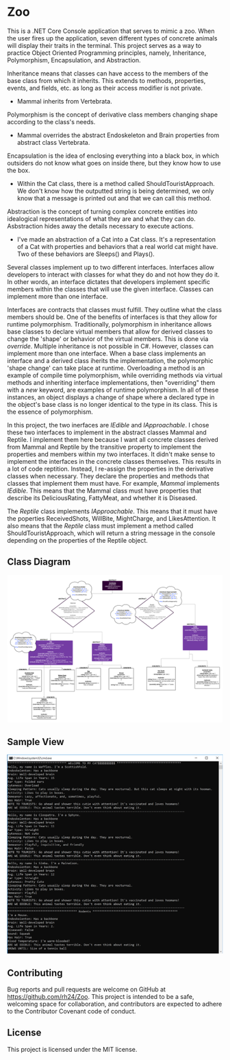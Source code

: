# Zoo

This is a .NET Core Console application that serves to mimic a zoo. When the user fires up the application, seven different types of concrete animals will display their traits in the terminal. This project serves as a way to practice Object Oriented Programming principles, namely, Inheritance, Polymorphism, Encapsulation, and Abstraction.

Inheritance means that classes can have access to the members of the base class from which it inherits. This extends to methods, properties, events, and fields, etc. as long as their access modifier is not private.
* Mammal inherits from Vertebrata.

Polymorphism is the concept of derivative class members changing shape according to the class's needs.
* Mammal overrides the abstract Endoskeleton and Brain properties from abstract class Vertebrata.

Encapsulation is the idea of enclosing everything into a black box, in which outsiders do not know what goes on inside there, but they know how to use the box.
* Within the Cat class, there is a method called ShouldTouristApproach. We don't know how the outputted string is being determined, we only know that a message is printed out and that we can call this method.

Abstraction is the concept of turning complex concrete entities into idealogical representations of what they are and what they can do. Asbstraction hides away the details necessary to execute actions.
* I've made an abstraction of a Cat into a Cat class. It's a representation of a Cat with properties and behaviors that a real world cat might have. Two of these behaviors are Sleeps() and Plays().

Several classes implement up to two different interfaces. Interfaces allow developers to interact with classes for what they do and not how they do it. In other words, an interface dictates that developers implement specific members within the classes that will use the given interface. Classes can implement more than one interface. 
  
Interfaces are contracts that classes must fulfill. They outline what the class members should be. One of the benefits of interfaces is that they allow for runtime polymorphism. Traditionally, polymorphism in inheritance allows base classes to declare virtual members that allow for derived classes to change the 'shape' or behavior of the virtual members. This is done via *override*. Multiple inheritance is not possible in C#. However, classes can implement more than one interface. When a base class implements an interface and a derived class iherits the implementation, the polymorphic 'shape change' can take place at runtime. Overloading a method is an example of compile time polymorphism, while overriding methods via virtual methods and inheriting interface implementations, then "overriding" them with a *new* keyword, are examples of runtime polymorphism. In all of these instances, an object displays a change of shape where a declared type in the object's base class is no longer identical to the type in its class. This is the essence of polymorphism.

In this project, the two inerfaces are *IEdible* and *IApproachable*. I chose these two interfaces to implement in the abstract classes Mammal and Reptile. I implement them here because I want all concrete classes derived from Mammal and Reptile by the transitive property to implement the properties and members within my two interfaces. It didn't make sense to implement the interfaces in the concrete classes themselves. This results in a lot of code reptition. Instead, I re-assign the properties in the derivative classes when necessary. They declare the properties and methods that classes that implement them must have. For example, *Mammal* implements *IEdible*. This means that the Mammal class must have properties that describe its DeliciousRating, FattyMeat, and whether it is Diseased.

The *Reptile* class implements *IApproachable*. This means that it must have the poperties ReceivedShots, WillBite, MightCharge, and LikesAttention. It also means that the *Reptile* class must implement a method called ShouldTouristApproach, which will return a string message in the console depending on the properties of the Reptile object. 

## Class Diagram

![diagram](https://github.com/rh24/Zoo/blob/RebeccaHong-Lab05/assets/CompletedDiagram.png)

## Sample View

![console-output](https://github.com/rh24/Zoo/blob/RebeccaHong-Lab05/assets/zoo_output.png)

## Contributing

Bug reports and pull requests are welcome on GitHub at https://github.com/rh24/Zoo. This project is intended to be a safe, welcoming space for collaboration, and contributors are expected to adhere to the Contributor Covenant code of conduct.

## License

This project is licensed under the MIT license.
